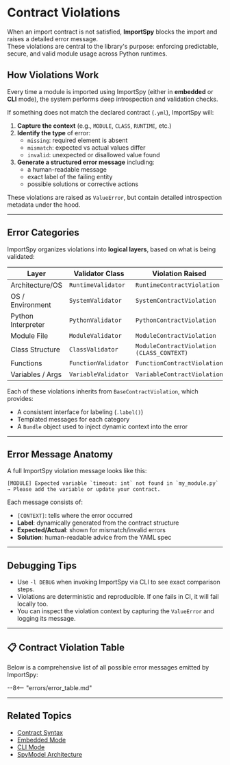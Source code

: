 # Contract Violations

When an import contract is not satisfied, **ImportSpy** blocks the import and raises a detailed error message.  
These violations are central to the library's purpose: enforcing predictable, secure, and valid module usage across Python runtimes.

## How Violations Work

Every time a module is imported using ImportSpy (either in **embedded** or **CLI** mode), the system performs deep introspection and validation checks.

If something does not match the declared contract (`.yml`), ImportSpy will:

1. **Capture the context** (e.g., `MODULE`, `CLASS`, `RUNTIME`, etc.)
2. **Identify the type** of error:
   - `missing`: required element is absent
   - `mismatch`: expected vs actual values differ
   - `invalid`: unexpected or disallowed value found
3. **Generate a structured error message** including:
   - a human-readable message
   - exact label of the failing entity
   - possible solutions or corrective actions

These violations are raised as `ValueError`, but contain detailed introspection metadata under the hood.

---

## Error Categories

ImportSpy organizes violations into **logical layers**, based on what is being validated:

| Layer              | Validator Class         | Violation Raised                        |
|-------------------|--------------------------|------------------------------------------|
| Architecture/OS   | `RuntimeValidator`       | `RuntimeContractViolation`              |
| OS / Environment  | `SystemValidator`        | `SystemContractViolation`               |
| Python Interpreter| `PythonValidator`        | `PythonContractViolation`               |
| Module File       | `ModuleValidator`        | `ModuleContractViolation`               |
| Class Structure   | `ClassValidator`         | `ModuleContractViolation (CLASS_CONTEXT)` |
| Functions         | `FunctionValidator`      | `FunctionContractViolation`             |
| Variables / Args  | `VariableValidator`      | `VariableContractViolation`             |

Each of these violations inherits from `BaseContractViolation`, which provides:
- A consistent interface for labeling (`.label()`)
- Templated messages for each category
- A `Bundle` object used to inject dynamic context into the error

---

## Error Message Anatomy

A full ImportSpy violation message looks like this:

```
[MODULE] Expected variable `timeout: int` not found in `my_module.py`
→ Please add the variable or update your contract.
```

Each message consists of:
- `[CONTEXT]`: tells where the error occurred
- **Label**: dynamically generated from the contract structure
- **Expected/Actual**: shown for mismatch/invalid errors
- **Solution**: human-readable advice from the YAML spec

---

## Debugging Tips

- Use `-l DEBUG` when invoking ImportSpy via CLI to see exact comparison steps.
- Violations are deterministic and reproducible. If one fails in CI, it will fail locally too.
- You can inspect the violation context by capturing the `ValueError` and logging its message.

---

## 📋 Contract Violation Table

Below is a comprehensive list of all possible error messages emitted by ImportSpy:

--8<-- "errors/error_table.md"

---

## Related Topics

- [Contract Syntax](../contracts/syntax.md)
- [Embedded Mode](../modes/embedded.md)
- [CLI Mode](../modes/cli.md)
- [SpyModel Architecture](../advanced/spymodel.md)
